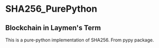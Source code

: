 # SHA256_PurePython
## Blockchain in Laymen's Term
This is a pure-python implementation of SHA256.
From pypy package.
